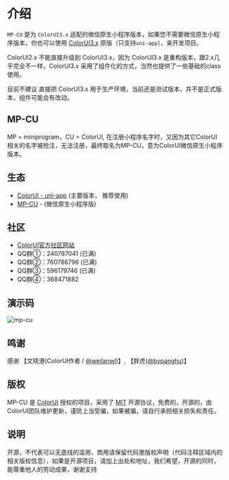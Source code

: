 # 介绍

`MP-CU` 是为 `ColorUI3.x` 适配的微信原生小程序版本，如果您不需要微信原生小程序版本，你也可以使用 [ColorUI3.x](https://github.com/weilanwl/coloruiBeta) 原版（只支持`uni-app`），来开发项目。

ColorUI2.x 不能直接升级到 ColorUI3.x，因为 ColorUI3.x 是重构版本，跟2.x几乎完全不一样，ColorUI3.x 采用了组件化的方式，当然也提供了一些基础的class使用。

目前不建议 直接把 ColorUI3.x 用于生产环境，当前还是测试版本，并不是正式版本，组件可能会有改动。


## MP-CU

MP = miniprogram，CU = ColorUI, 在注册小程序名字时，又因为其它ColorUI相关的名字被抢注，无法注册，最终取名为MP-CU，意为ColorUI微信原生小程序版本。


## 生态

- [ColorUI - uni-app](https://github.com/weilanwl/coloruiBeta) (主要版本， 推荐使用)
- [MP-CU](https://github.com/Color-UI/MP-CU) - (微信原生小程序版)


## 社区

- [ColorUI官方社区网站](https://color-ui.com/)
- QQ群①：240787041 (已满)
- QQ群②：760786796 (已满)
- QQ群③：596179746 (已满)
- QQ群④：368471882

## 演示码

![mp-cu](/images/icon/mp-cu.jpg)


## 鸣谢

感谢 【文晓港(ColorUI作者 / [@weilanwl](https://github.com/weilanwl))】, 【胖虎([@bypanghu](https://github.com/bypanghu))】


## 版权

MP-CU 是 [ColorUI](https://color-ui.com/) 授权的项目，采用了 [MIT](https://opensource.org/licenses/MIT) 开源协议，免费的，开源的，由ColorUI团队维护更新，谨防上当受骗，如果被骗，请自行承担相关损失和责任。


## 说明

开源，不代表可以无底线的滥用，商用请保留代码里版权声明（代码注释区域内的相关版权信息），如果是开源项目，请加上出处和地址，我们希望，开源的同时，能尊重他人的劳动成果，谢谢支持
